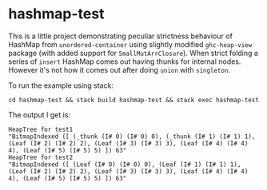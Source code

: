 # hashmap-test

This is a little project demonstrating peculiar strictness behaviour of HashMap from `unordered-container` using slightly modified `ghc-heap-view` package (with added support for `SmallMutArrClosure`). When strict folding a series of `insert` HashMap comes out having thunks for internal nodes. However it's not how it comes out after doing `union` with `singleton`.

To run the example using stack:
```
cd hashmap-test && stack build hashmap-test && stack exec hashmap-test
```

The output I get is:
```
HeapTree for test1
"BitmapIndexed ([ (_thunk (I# 0) (I# 0) 0), (_thunk (I# 1) (I# 1) 1), (Leaf (I# 2) (I# 2) 2), (Leaf (I# 3) (I# 3) 3), (Leaf (I# 4) (I# 4) 4), (Leaf (I# 5) (I# 5) 5) ]) 63"
HeapTree for test2
"BitmapIndexed ([ (Leaf (I# 0) (I# 0) 0), (Leaf (I# 1) (I# 1) 1), (Leaf (I# 2) (I# 2) 2), (Leaf (I# 3) (I# 3) 3), (Leaf (I# 4) (I# 4) 4), (Leaf (I# 5) (I# 5) 5) ]) 63"
```
